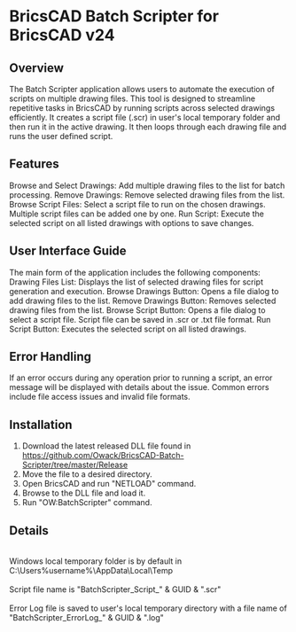 # BricsCAD Batch Scripter for BricsCAD v24
## Overview
The Batch Scripter application allows users to automate the execution of scripts on multiple drawing files. This tool is designed to streamline repetitive tasks in BricsCAD by running scripts across selected drawings efficiently. It creates a script file (.scr) in user's local temporary folder and then run it in the active drawing. It then loops through each drawing file and runs the user defined script.

## Features
Browse and Select Drawings: Add multiple drawing files to the list for batch processing.
Remove Drawings: Remove selected drawing files from the list.
Browse Script Files: Select a script file to run on the chosen drawings. Multiple script files can be added one by one. Run Script: Execute the selected script on all listed drawings with options to save changes.

## User Interface Guide
The main form of the application includes the following components:
Drawing Files List: Displays the list of selected drawing files for script generation and execution.
Browse Drawings Button: Opens a file dialog to add drawing files to the list.
Remove Drawings Button: Removes selected drawing files from the list.
Browse Script Button: Opens a file dialog to select a script file. Script file can be saved in .scr or .txt file format. 
Run Script Button: Executes the selected script on all listed drawings.

## Error Handling
If an error occurs during any operation prior to running a script, an error message will be displayed with details about the issue. Common errors include file access issues and invalid file formats.

## Installation
1. Download the latest released DLL file found in https://github.com/Owack/BricsCAD-Batch-Scripter/tree/master/Release
2. Move the file to a desired directory.
3. Open BricsCAD and run "NETLOAD" command.
4. Browse to the DLL file and load it.
5. Run "OW:BatchScripter" command.

## Details
<br>Windows local temporary folder is by default in C:\Users\%username%\AppData\Local\Temp</br>
<br>Script file name is "BatchScripter_Script_" & GUID & ".scr"</br>
<br>Error Log file is saved to user's local temporary directory with a file name of "BatchScripter_ErrorLog_" & GUID & ".log"</br>
